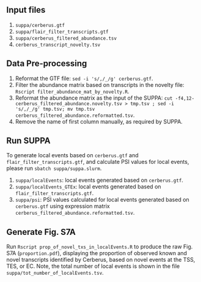 ## Input files
1. `suppa/cerberus.gtf`
2. `suppa/flair_filter_transcripts.gtf`
3. `suppa/cerberus_filtered_abundance.tsv`
4. `cerberus_transcript_novelty.tsv`

## Data Pre-processing 
1. Reformat the GTF file: `sed -i 's/,/_/g' cerberus.gtf`.
2. Filter the abundance matrix based on transcripts in the novelty file: `Rscript filter_abundance_mat_by_novelty.R`.
3. Reformat the abundance matrix as the input of the SUPPA: `cut -f4,12- cerberus_filtered_abundance.novelty.tsv > tmp.tsv ; sed -i 's/,/_/g' tmp.tsv; mv tmp.tsv cerberus_filtered_abundance.reformatted.tsv`.
4. Remove the name of first column manually, as required by SUPPA.

## Run SUPPA
To generate local events based on `cerberus.gtf` and ` flair_filter_transcripts.gtf`, and calculate PSI values for local events, please run `sbatch suppa/suppa.slurm`.
1. `suppa/localEvents`: local events generated based on `cerberus.gtf`.
2. `suppa/localEvents_GTEx`: local events generated based on `flair_filter_transcripts.gtf`.
3. `suppa/psi`: PSI values calculated for local events generated based on `cerberus.gtf` using expression matrix `cerberus_filtered_abundance.reformatted.tsv`.

## Generate Fig. S7A
Run `Rscript prop_of_novel_txs_in_localEvents.R` to produce the raw Fig. S7A (`proportion.pdf`), displaying the proportion of observed known and novel transcripts identified by Cerberus, based on novel events at the TSS, TES, or EC. Note, the total number of local events is shown in the file `suppa/tot_number_of_localEvents.tsv`.